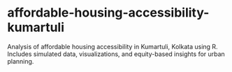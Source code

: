 # affordable-housing-accessibility-kumartuli
Analysis of affordable housing accessibility in Kumartuli, Kolkata using R. Includes simulated data, visualizations, and equity-based insights for urban planning.
